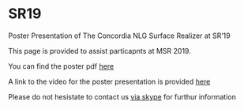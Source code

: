 # SR19
Poster Presentation  of The Concordia NLG Surface Realizer at SR’19

This page is provided to assist particapnts at MSR 2019.

You can find the poster pdf [here](https://www.google.com)

A link to the video for the poster presentation is provided [here](https://www.google.com)

Please do not hesistate to contact us [via skype](https://join.skype.com/invite/tkc2hPVB03ja) for furthur information

